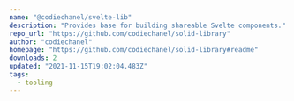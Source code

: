 ```yaml
---
name: "@codiechanel/svelte-lib"
description: "Provides base for building shareable Svelte components."
repo_url: "https://github.com/codiechanel/solid-library"
author: "codiechanel"
homepage: "https://github.com/codiechanel/solid-library#readme"
downloads: 2
updated: "2021-11-15T19:02:04.483Z"
tags: 
  - tooling
---
```

